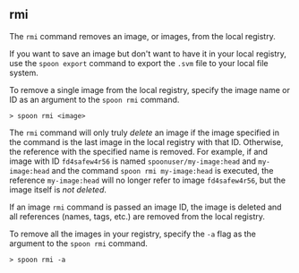 ## rmi

The `rmi` command removes an image, or images, from the local registry. 

If you want to save an image but don't want to have it in your local registry, use the `spoon export` command to export the `.svm` file to your local file system. 

To remove a single image from the local registry, specify the image name or ID as an argument to the `spoon rmi` command. 

	> spoon rmi <image>

The `rmi` command will only truly *delete* an image if the image specified in the command is the last image in the local registry with that ID. Otherwise, the reference with the specified name is removed. For example, if and image with ID `fd4safew4r56` is named `spoonuser/my-image:head` and `my-image:head` and the command `spoon rmi my-image:head` is executed, the reference `my-image:head` will no longer refer to image `fd4safew4r56`, but the image itself is *not deleted*. 

If an image `rmi` command is passed an image ID, the image is deleted and all references (names, tags, etc.) are removed from the local registry. 

To remove all the images in your registry, specify the `-a` flag as the argument to the `spoon rmi` command. 

	> spoon rmi -a